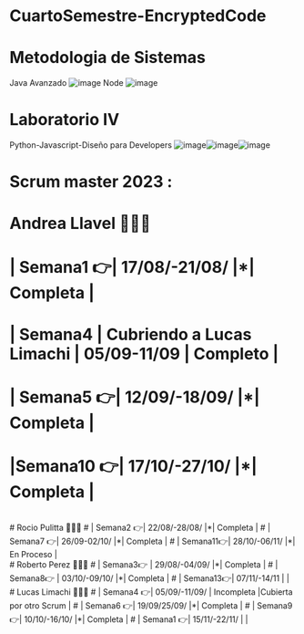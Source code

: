 # CuartoSemestre-EncryptedCode
# Metodologia de Sistemas
Java Avanzado ![image](https://github.com/CodeSystem2022/CuartoSemestre-EncryptedCode/assets/112596102/222cd30a-bfd0-4bb8-b780-856cf125af22)
Node ![image](https://github.com/CodeSystem2022/CuartoSemestre-EncryptedCode/assets/112596102/eba3646d-c965-478f-a481-ead376af1c5b)

# Laboratorio IV
Python-Javascript-Diseño para Developers
![image](https://github.com/CodeSystem2022/CuartoSemestre-EncryptedCode/assets/112596102/bf1f6106-c5cb-42ba-95ec-0cade0b236d4)![image](https://github.com/CodeSystem2022/CuartoSemestre-EncryptedCode/assets/112596102/a5b34376-5894-444e-8a2b-0c084209a861)![image](https://github.com/CodeSystem2022/CuartoSemestre-EncryptedCode/assets/112596102/e4733b35-8794-4e14-a365-a5afa79e9c79)


# Scrum master 2023 :
 # Andrea Llavel 🌟🌟🌟
 # | Semana1 👉| 17/08/-21/08/ |*| Completa |
 # | Semana4 | Cubriendo a Lucas Limachi | 05/09-11/09 | Completo |
 # | Semana5 👉| 12/09/-18/09/ |*| Completa |
 # |Semana10 👉| 17/10/-27/10/ |*| Completa |
 <br>
 # Rocio Pulitta 🌟🌟🌟
 # | Semana2 👉| 22/08/-28/08/ |*| Completa |
 # | Semana7 👉| 26/09-02/10/  |*| Completa |
 # | Semana11👉| 28/10/-06/11/ |*| En Proceso | 
 <br>
 # Roberto Perez 🌟🌟🌟
 # | Semana3👉 | 29/08/-04/09/ |*| Completa |
 # | Semana8👉 | 03/10/-09/10/ |*| Completa | 
 # | Semana13👉| 07/11/-14/11  | | 
 <br>
 # Lucas Limachi 🌟🌟🌟
 # | Semana4 👉| 05/09/-11/09/ | Incompleta |Cubierta por otro Scrum |
 # | Semana6 👉| 19/09/25/09/  |*| Completa | 
 # | Semana9 👉| 10/10/-16/10/ |*| Completa | 
 # | Semana1 👉| 15/11/-22/11/ | |
<br>
